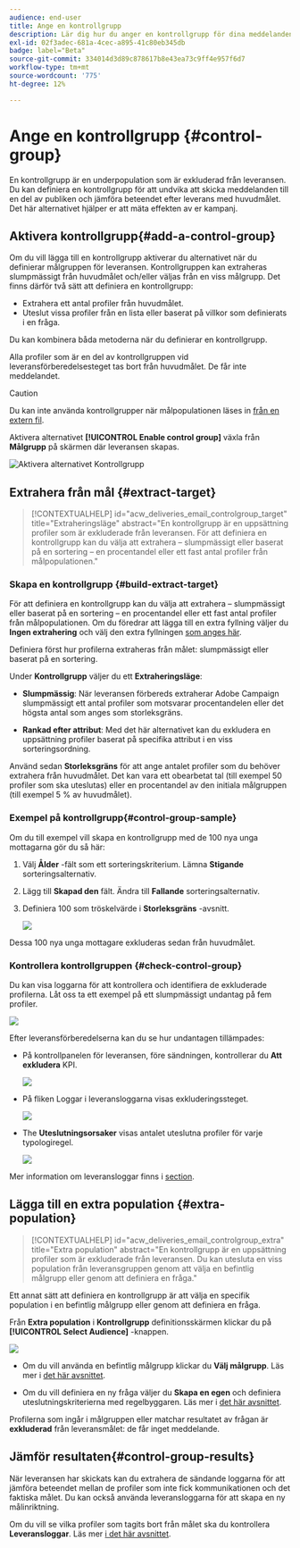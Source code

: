 ```yaml
---
audience: end-user
title: Ange en kontrollgrupp
description: Lär dig hur du anger en kontrollgrupp för dina meddelanden i webbgränssnittet för Campaign
exl-id: 02f3adec-681a-4cec-a895-41c80eb345db
badge: label="Beta"
source-git-commit: 334014d3d89c878617b8e43ea73c9ff4e957f6d7
workflow-type: tm+mt
source-wordcount: '775'
ht-degree: 12%

---
```


# Ange en kontrollgrupp {#control-group}

En kontrollgrupp är en underpopulation som är exkluderad från leveransen. Du kan definiera en kontrollgrupp för att undvika att skicka meddelanden till en del av publiken och jämföra beteendet efter leverans med huvudmålet. Det här alternativet hjälper er att mäta effekten av er kampanj.

## Aktivera kontrollgrupp{#add-a-control-group}

Om du vill lägga till en kontrollgrupp aktiverar du alternativet när du definierar målgruppen för leveransen. Kontrollgruppen kan extraheras slumpmässigt från huvudmålet och/eller väljas från en viss målgrupp. Det finns därför två sätt att definiera en kontrollgrupp:

* Extrahera ett antal profiler från huvudmålet.
* Uteslut vissa profiler från en lista eller baserat på villkor som definierats i en fråga.

Du kan kombinera båda metoderna när du definierar en kontrollgrupp.

Alla profiler som är en del av kontrollgruppen vid leveransförberedelsesteget tas bort från huvudmålet. De får inte meddelandet.

>[!CAUTION]
>
>Du kan inte använda kontrollgrupper när målpopulationen läses in [från en extern fil](file-audience.md).

Aktivera alternativet **[!UICONTROL Enable control group]** växla från **Målgrupp** på skärmen där leveransen skapas.

![Aktivera alternativet Kontrollgrupp](assets/control-group1.png)


## Extrahera från mål {#extract-target}

>[!CONTEXTUALHELP]
>id="acw_deliveries_email_controlgroup_target"
>title="Extraheringsläge"
>abstract="En kontrollgrupp är en uppsättning profiler som är exkluderade från leveransen. För att definiera en kontrollgrupp kan du välja att extrahera – slumpmässigt eller baserat på en sortering – en procentandel eller ett fast antal profiler från målpopulationen."


### Skapa en kontrollgrupp {#build-extract-target}

För att definiera en kontrollgrupp kan du välja att extrahera – slumpmässigt eller baserat på en sortering – en procentandel eller ett fast antal profiler från målpopulationen. Om du föredrar att lägga till en extra fyllning väljer du **Ingen extrahering** och välj den extra fyllningen [som anges här](#extra-population).

Definiera först hur profilerna extraheras från målet: slumpmässigt eller baserat på en sortering.

Under **Kontrollgrupp** väljer du ett **Extraheringsläge**:

* **Slumpmässig**: När leveransen förbereds extraherar Adobe Campaign slumpmässigt ett antal profiler som motsvarar procentandelen eller det högsta antal som anges som storleksgräns.

* **Rankad efter attribut**: Med det här alternativet kan du exkludera en uppsättning profiler baserat på specifika attribut i en viss sorteringsordning.


Använd sedan **Storleksgräns** för att ange antalet profiler som du behöver extrahera från huvudmålet. Det kan vara ett obearbetat tal (till exempel 50 profiler som ska uteslutas) eller en procentandel av den initiala målgruppen (till exempel 5 % av huvudmålet).


### Exempel på kontrollgrupp{#control-group-sample}

Om du till exempel vill skapa en kontrollgrupp med de 100 nya unga mottagarna gör du så här:

1. Välj **Ålder** -fält som ett sorteringskriterium. Lämna **Stigande** sorteringsalternativ.
1. Lägg till **Skapad den** fält. Ändra till **Fallande** sorteringsalternativ.
1. Definiera 100 som tröskelvärde i **Storleksgräns** -avsnitt.

   ![](assets/control-group2.png)

Dessa 100 nya unga mottagare exkluderas sedan från huvudmålet.

### Kontrollera kontrollgruppen {#check-control-group}

Du kan visa loggarna för att kontrollera och identifiera de exkluderade profilerna. Låt oss ta ett exempel på ett slumpmässigt undantag på fem profiler.

![](assets/control-group4.png)

Efter leveransförberedelserna kan du se hur undantagen tillämpades:

* På kontrollpanelen för leveransen, före sändningen, kontrollerar du **Att exkludera** KPI.

  ![](assets/control-group5.png)

* På fliken Loggar i leveransloggarna visas exkluderingssteget.

  ![](assets/control-group-sample-logs.png)
<!--

 * The **Exclusion logs** tab displays each profile and the related exclusion **Reason**.

    ![](assets/control-group6.png)
-->

* The **Uteslutningsorsaker** visas antalet uteslutna profiler för varje typologiregel.

  ![](assets/control-group7.png)

Mer information om leveransloggar finns i [section](../monitor/delivery-logs.md).

## Lägga till en extra population {#extra-population}

>[!CONTEXTUALHELP]
>id="acw_deliveries_email_controlgroup_extra"
>title="Extra population"
>abstract="En kontrollgrupp är en uppsättning profiler som är exkluderade från leveransen. Du kan utesluta en viss population från leveransgruppen genom att välja en befintlig målgrupp eller genom att definiera en fråga."

Ett annat sätt att definiera en kontrollgrupp är att välja en specifik population i en befintlig målgrupp eller genom att definiera en fråga.

Från **Extra population** i **Kontrollgrupp** definitionsskärmen klickar du på **[!UICONTROL Select Audience]** -knappen.

![](assets/control-group3.png)

* Om du vill använda en befintlig målgrupp klickar du **Välj målgrupp**. Läs mer i [det här avsnittet](add-audience.md).

* Om du vill definiera en ny fråga väljer du **Skapa en egen** och definiera uteslutningskriterierna med regelbyggaren. Läs mer i [det här avsnittet](segment-builder.md).

Profilerna som ingår i målgruppen eller matchar resultatet av frågan är **exkluderad** från leveransmålet: de får inget meddelande.

## Jämför resultaten{#control-group-results}

När leveransen har skickats kan du extrahera de sändande loggarna för att jämföra beteendet mellan de profiler som inte fick kommunikationen och det faktiska målet. Du kan också använda leveransloggarna för att skapa en ny målinriktning.

Om du vill se vilka profiler som tagits bort från målet ska du kontrollera **Leveransloggar**. Läs mer [i det här avsnittet](#check-control-group).


